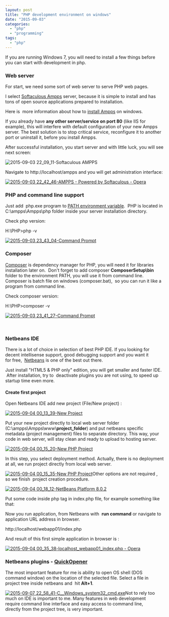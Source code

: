 ```yaml
---
layout: post
title: "PHP development environment on windows"
date: "2015-09-03"
categories: 
  - "php"
  - "programming"
tags: 
  - "php"
---
```


If you are running Windows 7, you will need to install a few things before you can start with development in php.

### **Web server** 

For start, we need some sort of web server to serve PHP web pages.

I select [Softaculous Ampps](http://www.ampps.com/) server, because it is simple to install and has tons of open source applications prepared to installation.

Here is  more information about how to [install Ampps](http://www.ampps.com/wiki/Install) on windows.

If you already have **any other server/service on port 80** (like IIS for example), this will interfere with default configuration of your new Ampps server. The best solution is to stop critical service, reconfigure it to another port or uninstall it, before you install Ampps.

After successful installation, you start server and with little luck, you will see next screen:

![2015-09-03 22_09_11-Softaculous AMPPS](/assets/images/2015-09-03-22_09_11-Softaculous-AMPPS-300x243.png)

Navigate to http://localhost/ampps and you will get administration interface:

[![2015-09-03 22_42_46-AMPPS - Powered by Softaculous - Opera](/assets/images/2015-09-03-22_42_46-AMPPS-Powered-by-Softaculous-Opera-245x300.png)](http://bisaga.com/blog/wp-content/uploads/2015/09/2015-09-03-22_42_46-AMPPS-Powered-by-Softaculous-Opera.png)

### PHP and command line support

Just add  php.exe program to [PATH environment variable](http://www.computerhope.com/issues/ch000549.htm).  PHP is located in C:\\ampps\\Ampps\\php folder inside your server installation directory.

Check php version:

H:\\PHP>php -v

[![2015-09-03 23_43_04-Command Prompt](/assets/images/2015-09-03-23_43_04-Command-Prompt-300x130.png)](http://bisaga.com/blog/wp-content/uploads/2015/09/2015-09-03-23_43_04-Command-Prompt.png)

### Composer

[Composer](https://getcomposer.org) is dependency manager for PHP, you will need it for libraries installation later on.  Don't forget to add composer **ComposerSetup\\bin** folder to the environment PATH, you will use it from command line. Composer is batch file on windows (composer.bat),  so you can run it like a program from command line.

Check composer version:

H:\\PHP>composer -v

[![2015-09-03 23_41_27-Command Prompt](/assets/images/2015-09-03-23_41_27-Command-Prompt-300x155.png)](http://bisaga.com/blog/wp-content/uploads/2015/09/2015-09-03-23_41_27-Command-Prompt.png)

 

### Netbeans IDE

There is a lot of choice in selection of best PHP IDE. If you looking for decent intellisense support, good debugging support and you want it for free,  [Netbeans](https://netbeans.org/downloads/) is one of the best out there.

Just install "HTML5 & PHP only" edition, you will get smaller and faster IDE.  After installation, try to  deactivate plugins you are not using, to speed up startup time even more.

#### Create first project

Open Netbeans IDE add new project (File/New project) :

[![2015-09-04 00_13_39-New Project](/assets/images/2015-09-04-00_13_39-New-Project-300x191.png)](http://bisaga.com/blog/wp-content/uploads/2015/09/2015-09-04-00_13_39-New-Project.png)

Put your new project directly to local web server folder (C:\\ampps\\Ampps\\www\\**project\_folder**) and put netbeans specific metadata (project management) files to separate directory. This way, your code in web server, will stay clean and ready to upload to hosting server.

[![2015-09-04 00_15_20-New PHP Project](/assets/images/2015-09-04-00_15_20-New-PHP-Project-300x197.png)](http://bisaga.com/blog/wp-content/uploads/2015/09/2015-09-04-00_15_20-New-PHP-Project.png)

In this step, you select deployment method. Actually, there is no deployment at all, we run project directly from local web server.

[![2015-09-04 00_15_35-New PHP Project](/assets/images/2015-09-04-00_15_35-New-PHP-Project-300x175.png)](http://bisaga.com/blog/wp-content/uploads/2015/09/2015-09-04-00_15_35-New-PHP-Project.png)Other options are not required , so we finish  project creation procedure.

[![2015-09-04 00_18_12-NetBeans Platform 8.0.2](/assets/images/2015-09-04-00_18_12-NetBeans-Platform-8.0.2-300x225.png)](http://bisaga.com/blog/wp-content/uploads/2015/09/2015-09-04-00_18_12-NetBeans-Platform-8.0.2.png)

Put some code inside php tag in index.php file, for example something like that:

<?php
echo 'Web sample 01'; 
?>

Now you run application, from Netbeans with  **run command** or navigate to application URL address in browser.

http://localhost/webapp01/index.php

And result of this first simple application in browser is :

[![2015-09-04 00_35_38-localhost_webapp01_index.php - Opera](/assets/images/2015-09-04-00_35_38-localhost_webapp01_index.php-Opera-300x229.png)](http://bisaga.com/blog/wp-content/uploads/2015/09/2015-09-04-00_35_38-localhost_webapp01_index.php-Opera.png)

### Netbeans plugins - [QuickOpener](https://github.com/dzsessona/QuickOpener-NetBeans/wiki/Overview)

The most important feature for me is ability to open OS shell (DOS command window) on the location of the selected file. Select a file in project tree inside netbeans and  hit **Alt+1**.

[![2015-09-07 22_58_41-C__Windows_system32_cmd.exe](/assets/images/2015-09-07-22_58_41-C__Windows_system32_cmd.exe_-300x246.png)](http://bisaga.com/blog/wp-content/uploads/2015/09/2015-09-07-22_58_41-C__Windows_system32_cmd.exe_.png)Not to rely too much on IDE is important to me. Many features in web development require command line interface and easy access to command line, directly from the project tree, is very important.
